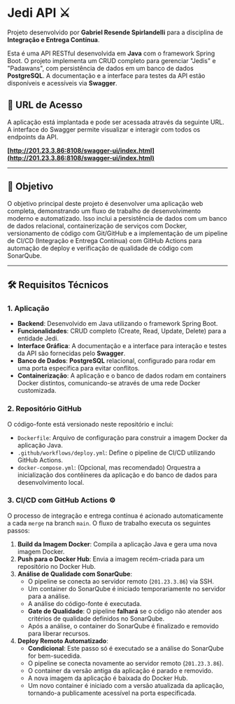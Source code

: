 # Jedi API ⚔️

Projeto desenvolvido por **Gabriel Resende Spirlandelli** para a disciplina de **Integração e Entrega Contínua**.

Esta é uma API RESTful desenvolvida em **Java** com o framework Spring Boot. O projeto implementa um CRUD completo para gerenciar "Jedis" e "Padawans", com persistência de dados em um banco de dados **PostgreSQL**. A documentação e a interface para testes da API estão disponíveis e acessíveis via **Swagger**.

## 🚀 URL de Acesso

A aplicação está implantada e pode ser acessada através da seguinte URL. A interface do Swagger permite visualizar e interagir com todos os endpoints da API.

**[http://201.23.3.86:8108/swagger-ui/index.html](http://201.23.3.86:8108/swagger-ui/index.html)**

---

## 🎯 Objetivo

O objetivo principal deste projeto é desenvolver uma aplicação web completa, demonstrando um fluxo de trabalho de desenvolvimento moderno e automatizado. Isso inclui a persistência de dados com um banco de dados relacional, containerização de serviços com Docker, versionamento de código com Git/GitHub e a implementação de um pipeline de CI/CD (Integração e Entrega Contínua) com GitHub Actions para automação de deploy e verificação de qualidade de código com SonarQube.

---

## 🛠️ Requisitos Técnicos

### 1. Aplicação

* **Backend**: Desenvolvido em Java utilizando o framework Spring Boot.
* **Funcionalidades**: CRUD completo (Create, Read, Update, Delete) para a entidade Jedi.
* **Interface Gráfica**: A documentação e a interface para interação e testes da API são fornecidas pelo **Swagger**.
* **Banco de Dados**: **PostgreSQL** relacional, configurado para rodar em uma porta específica para evitar conflitos.
* **Containerização**: A aplicação e o banco de dados rodam em containers Docker distintos, comunicando-se através de uma rede Docker customizada.

### 2. Repositório GitHub

O código-fonte está versionado neste repositório e inclui:

* `Dockerfile`: Arquivo de configuração para construir a imagem Docker da aplicação Java.
* `.github/workflows/deploy.yml`: Define o pipeline de CI/CD utilizando GitHub Actions.
* `docker-compose.yml`: (Opcional, mas recomendado) Orquestra a inicialização dos contêineres da aplicação e do banco de dados para desenvolvimento local.

### 3. CI/CD com GitHub Actions ⚙️

O processo de integração e entrega contínua é acionado automaticamente a cada `merge` na branch `main`. O fluxo de trabalho executa os seguintes passos:

1.  **Build da Imagem Docker**: Compila a aplicação Java e gera uma nova imagem Docker.
2.  **Push para o Docker Hub**: Envia a imagem recém-criada para um repositório no Docker Hub.
3.  **Análise de Qualidade com SonarQube**:
    * O pipeline se conecta ao servidor remoto (`201.23.3.86`) via SSH.
    * Um container do SonarQube é iniciado temporariamente no servidor para a análise.
    * A análise do código-fonte é executada.
    * **Gate de Qualidade**: O pipeline **falhará** se o código não atender aos critérios de qualidade definidos no SonarQube.
    * Após a análise, o container do SonarQube é finalizado e removido para liberar recursos.
4.  **Deploy Remoto Automatizado**:
    * **Condicional**: Este passo só é executado se a análise do SonarQube for bem-sucedida.
    * O pipeline se conecta novamente ao servidor remoto (`201.23.3.86`).
    * O container da versão antiga da aplicação é parado e removido.
    * A nova imagem da aplicação é baixada do Docker Hub.
    * Um novo container é iniciado com a versão atualizada da aplicação, tornando-a publicamente acessível na porta especificada.
